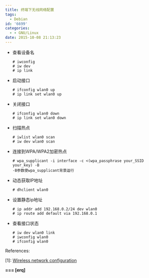 ```yaml
---
title: 终端下无线网络配置
tags:
  - Debian
id: '6699'
categories:
  - - GNU/Linux
date: 2015-10-08 21:13:23
---
```



<!-- more -->
*   查看设备名
    
    ```none
    # iwconfig
    # iw dev
    # ip link
    ```
    
*   启动接口
    
    ```none
    # ifconfig wlan0 up
    # ip link set wlan0 up
    ```
    
*   关闭接口
    
    ```none
    # ifconfig wlan0 down
    # ip link set wlan0 down
    ```
    
*   扫描热点
    
    ```none
    # iwlist wlan0 scan
    # iw dev wlan0 scan
    ```
    
*   连接到WPA/WPA2加密热点
    
    ```none
    # wpa_supplicant -i interface -c <(wpa_passphrase your_SSID your_key) -B
    -B参数使wpa_supplicant背景运行
    ```
    
*   动态获取IP地址
    
    ```none
    # dhclient wlan0
    ```
    
*   设置静态ip地址
    
    ```none
    # ip addr add 192.168.0.2/24 dev wlan0
    # ip route add default via 192.168.0.1 
    ```
    
*   查看接口状态
    
    ```none
    # iw dev wlan0 link
    # iwconfig wlan0
    # ifconfig wlan0
    ```
    

References:

\[1\]: [Wireless network configuration](https://wiki.archlinux.org/index.php/Wireless_network_configuration_(%E7%AE%80%E4%BD%93%E4%B8%AD%E6%96%87))

**\===
\[erq\]**